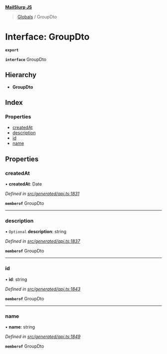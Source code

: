 **[MailSlurp JS](../README.md)**

> [Globals](../README.md) / GroupDto

# Interface: GroupDto

**`export`** 

**`interface`** GroupDto

## Hierarchy

* **GroupDto**

## Index

### Properties

* [createdAt](groupdto.md#createdat)
* [description](groupdto.md#description)
* [id](groupdto.md#id)
* [name](groupdto.md#name)

## Properties

### createdAt

•  **createdAt**: Date

*Defined in [src/generated/api.ts:1831](https://github.com/mailslurp/mailslurp-client/blob/359c034/src/generated/api.ts#L1831)*

**`memberof`** GroupDto

___

### description

• `Optional` **description**: string

*Defined in [src/generated/api.ts:1837](https://github.com/mailslurp/mailslurp-client/blob/359c034/src/generated/api.ts#L1837)*

**`memberof`** GroupDto

___

### id

•  **id**: string

*Defined in [src/generated/api.ts:1843](https://github.com/mailslurp/mailslurp-client/blob/359c034/src/generated/api.ts#L1843)*

**`memberof`** GroupDto

___

### name

•  **name**: string

*Defined in [src/generated/api.ts:1849](https://github.com/mailslurp/mailslurp-client/blob/359c034/src/generated/api.ts#L1849)*

**`memberof`** GroupDto
